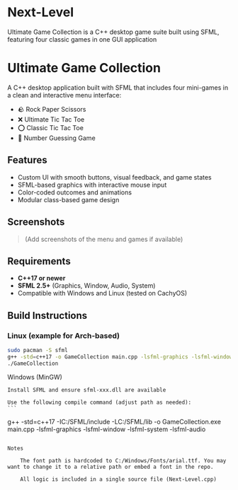 # Next-Level
Ultimate Game Collection is a C++ desktop game suite built using SFML, featuring four classic games in one GUI application

# Ultimate Game Collection

A C++ desktop application built with SFML that includes four mini-games in a clean and interactive menu interface:

- 🪨 Rock Paper Scissors  
- ❌ Ultimate Tic Tac Toe  
- ⭕ Classic Tic Tac Toe  
- 🔢 Number Guessing Game

## Features

- Custom UI with smooth buttons, visual feedback, and game states
- SFML-based graphics with interactive mouse input
- Color-coded outcomes and animations
- Modular class-based game design

## Screenshots

> (Add screenshots of the menu and games if available)

## Requirements

- **C++17 or newer**
- **SFML 2.5+** (Graphics, Window, Audio, System)
- Compatible with Windows and Linux (tested on CachyOS)

## Build Instructions

### Linux (example for Arch-based)

```bash
sudo pacman -S sfml
g++ -std=c++17 -o GameCollection main.cpp -lsfml-graphics -lsfml-window -lsfml-system -lsfml-audio
./GameCollection
```

Windows (MinGW)

    Install SFML and ensure sfml-xxx.dll are available

    Use the following compile command (adjust path as needed):
    ```
g++ -std=c++17 -IC:/SFML/include -LC:/SFML/lib -o GameCollection.exe main.cpp -lsfml-graphics -lsfml-window -lsfml-system -lsfml-audio
```

Notes

    The font path is hardcoded to C:/Windows/Fonts/arial.ttf. You may want to change it to a relative path or embed a font in the repo.

    All logic is included in a single source file (Next-Level.cpp)

  
